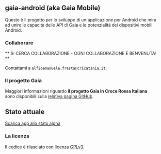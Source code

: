 ## gaia-android (aka Gaia Mobile)

Questo è il progetto per lo sviluppo di un'applicazione per Android che mira ad unire le capacità delle API di Gaia e le potenzialità dei dispositivi mobili Android.


### Collaborare

** SI CERCA COLLABORAZIONE - OGNI COLLABORAZIONE È BENVENUTA! **

Contattami a `alfioemanuele.fresta@cricatania.it`.


### Il progetto Gaia

Maggiori informazioni riguardo **il progetto Gaia in Croce Rossa Italiana** sono disponibili sulla [relativa pagina GitHub](http://github.com/CroceRossaCatania/gaia).


## Stato attuale

[Scarica app allo stato alpha](https://github.com/AlfioEmanueleFresta/gaia-android/blob/master/bin/GaiaAndroid.apk?raw=true)


### La licenza 

Il codice è rilasciato con licenza [GPLv3](https://github.com/AlfioEmanueleFresta/gaia-android/LICENSE.txt).

